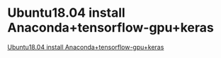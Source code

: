 # Ubuntu18.04 install Anaconda+tensorflow-gpu+keras
[Ubuntu18.04 install Anaconda+tensorflow-gpu+keras](https://aiwithcloud.com/2022/09/16/ubuntu18-04_install_anacondatensorflow_gpukeras/)